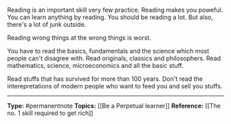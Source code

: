 Reading is an important skill very few practice. Reading makes you poweful. You can learn anything by reading. You should be reading a lot. But also, there's a lot of junk outside. 

Reading wrong things at the wrong things is worst. 

You have to read the basics, fundamentals and the science which most people can't disagree with. Read originals, classics and philosophers. Read mathematics, science, microeconomics and all the basic stuff. 

Read stuffs that has survived for more than 100 years. Don't read the interepretations of modern people who want to feed you and sell you stuffs.


----
**Type:** #permanentnote 
**Topics:** [[Be a Perpetual learner]]
**Reference:** [[The no. 1 skill required to get rich]]

